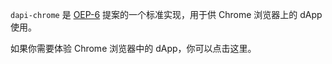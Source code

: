 
`dapi-chrome` 是 [OEP-6](https://github.com/backslash47/OEPs/blob/oep-dapp-api/OEP-6/OEP-6.mediawiki) 提案的一个标准实现，用于供 Chrome 浏览器上的 dApp 使用。

如果你需要体验 Chrome 浏览器中的 dApp，你可以点击这里。